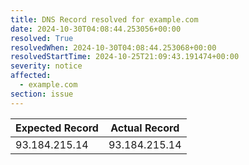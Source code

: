 ```yaml
---
title: DNS Record resolved for example.com
date: 2024-10-30T04:08:44.253056+00:00
resolved: True
resolvedWhen: 2024-10-30T04:08:44.253068+00:00
resolvedStartTime: 2024-10-25T21:09:43.191474+00:00
severity: notice
affected:
  - example.com
section: issue
---
```


| Expected Record  | Actual Record  |
|------------------|----------------|
| 93.184.215.14 | 93.184.215.14 |
